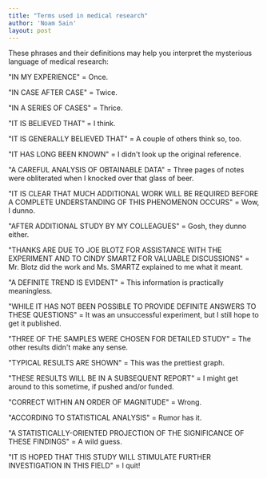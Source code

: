 ```yaml
---
title: "Terms used in medical research"
author: 'Noam Sain'
layout: post
---
```


These phrases and their definitions may help you interpret the mysterious language of medical research:

"IN MY EXPERIENCE" = Once.

"IN CASE AFTER CASE" = Twice.

"IN A SERIES OF CASES" = Thrice.

"IT IS BELIEVED THAT" = I think.

"IT IS GENERALLY BELIEVED THAT" = A couple of others think so, too.

"IT HAS LONG BEEN KNOWN" = I didn't look up the original reference.

"A CAREFUL ANALYSIS OF OBTAINABLE DATA" = Three pages of notes were obliterated when I knocked over that glass of beer.

"IT IS CLEAR THAT MUCH ADDITIONAL WORK WILL BE REQUIRED BEFORE A COMPLETE UNDERSTANDING OF THIS PHENOMENON OCCURS" = Wow, I dunno.

"AFTER ADDITIONAL STUDY BY MY COLLEAGUES" = Gosh, they dunno either.

"THANKS ARE DUE TO JOE BLOTZ FOR ASSISTANCE WITH THE EXPERIMENT AND TO CINDY SMARTZ FOR VALUABLE DISCUSSIONS" = Mr. Blotz did the work and Ms. SMARTZ explained to me what it meant.

"A DEFINITE TREND IS EVIDENT" = This information is practically meaningless.

"WHILE IT HAS NOT BEEN POSSIBLE TO PROVIDE DEFINITE ANSWERS TO THESE QUESTIONS" = It was an unsuccessful experiment, but I still hope to get it published.

"THREE OF THE SAMPLES WERE CHOSEN FOR DETAILED STUDY" = The other results didn't make any sense.

"TYPICAL RESULTS ARE SHOWN" = This was the prettiest graph.

"THESE RESULTS WILL BE IN A SUBSEQUENT REPORT" = I might get around to this sometime, if pushed and/or funded.

"CORRECT WITHIN AN ORDER OF MAGNITUDE" = Wrong.

"ACCORDING TO STATISTICAL ANALYSIS" = Rumor has it.

"A STATISTICALLY-ORIENTED PROJECTION OF THE SIGNIFICANCE OF THESE FINDINGS" = A wild guess.

"IT IS HOPED THAT THIS STUDY WILL STIMULATE FURTHER INVESTIGATION IN THIS FIELD" = I quit!